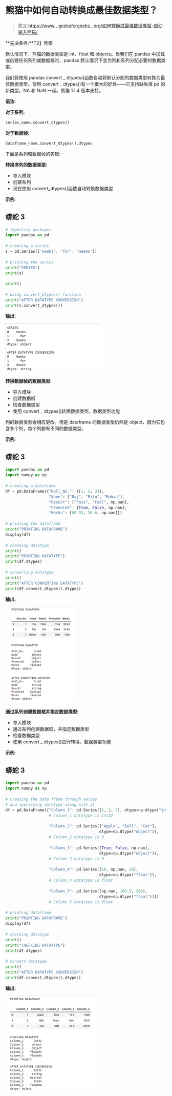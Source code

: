 # 熊猫中如何自动转换成最佳数据类型？

> 原文:[https://www . geeksforgeeks . org/如何转换成最佳数据类型-自动输入熊猫/](https://www.geeksforgeeks.org/how-to-convert-to-best-data-types-automatically-in-pandas/)

**先决条件:**T2】熊猫

默认情况下，熊猫的数据类型是 int、float 和 objects。当我们在 pandas 中加载或创建任何系列或数据框时，pandas 默认情况下会为列和系列分配必要的数据类型。

我们将使用 pandas convert _ dtypes()函数自动将默认分配的数据类型转换为最佳数据类型。使用 convert _ dtypes()有一个很大的好处——它支持缺失值 pd 的新类型。NA 和 NaN 一起。熊猫 1.1.4 版本支持。

**语法:**

**对于系列:**

```py
series_name.convert_dtypes()
```

**对于数据帧:**

```py
dataframe_name.convert_dtypes().dtypes
```

下面是系列和数据帧的实现:

**转换序列的数据类型:**

*   导入模块
*   创建系列
*   现在使用 convert_dtypes()函数自动转换数据类型

**示例:**

## 蟒蛇 3

```py
# importing packages
import pandas as pd

# creating a series
s = pd.Series(['Geeks', 'for', 'Geeks'])

# printing the series
print("SERIES")
print(s)

print()

# using convert_dtypes() function
print("AFTER DATATYPE CONVERSION")
print(s.convert_dtypes())
```

**输出:**

![](img/171f6b382a6c3c439144605fbf47d93c.png)

**转换数据帧的数据类型:**

*   导入模块
*   创建数据框
*   检查数据类型
*   使用 convert _ dtypes()转换数据类型。数据类型功能

列的数据类型会相应更改。但是 dataframe 的数据类型仍然是 object，因为它包含多个列，每个列都有不同的数据类型。

**示例:**

## 蟒蛇 3

```py
import pandas as pd
import numpy as np

# creating a dataframe
df = pd.DataFrame({"Roll_No.": ([1, 2, 3]),
                   "Name": ["Raj", "Ritu", "Rohan"],
                   "Result": ["Pass", "Fail", np.nan],
                   "Promoted": [True, False, np.nan],
                   "Marks": [90.33, 30.6, np.nan]})

# printing the dataframe
print("PRINTING DATAFRAME")
display(df)

# checking datatype
print()
print("PRINTING DATATYPE")
print(df.dtypes)

# converting datatype
print()
print("AFTER CONVERTING DATATYPE")
print(df.convert_dtypes().dtypes)
```

**输出:**

![](img/4d7633ed5fbe92f681347b2487b24e8f.png)

**通过系列创建数据框并指定数据类型:**

*   导入模块
*   通过系列创建数据框，并指定数据类型
*   检查数据类型
*   使用 convert _ dtypes()进行转换。数据类型功能

**示例:**

## 蟒蛇 3

```py
import pandas as pd
import numpy as np

# Creating the Data frame through series
# and specifying datatype along with it
df = pd.DataFrame({"Column_1": pd.Series([1, 2, 3], dtype=np.dtype("int32")),
                   # Column_1 datatype is int32

                   "Column_2": pd.Series(["Apple", "Ball", "Cat"], 
                                         dtype=np.dtype("object")),
                   # Column_2 datatype is 0

                   "Column_3": pd.Series([True, False, np.nan], 
                                         dtype=np.dtype("object")),
                   # Column_3 datatype is 0

                   "Column_4": pd.Series([10, np.nan, 20], 
                                         dtype=np.dtype("float")),
                   # Column_4 datatype is float

                   "Column_5": pd.Series([np.nan, 100.5, 200],
                                         dtype=np.dtype("float"))})
                   # Column_5 datatype is float

# printing dataframe
print("PRINTING DATAFRAME")
display(df)

# checking datatype
print()
print("CHECKING DATATYPE")
print(df.dtypes)

# convert datatype
print()
print("AFTER DATATYPE CONVERSION")
print(df.convert_dtypes().dtypes)
```

**输出:**

![](img/85de59597e83c7b8eb6029061bbb7856.png)